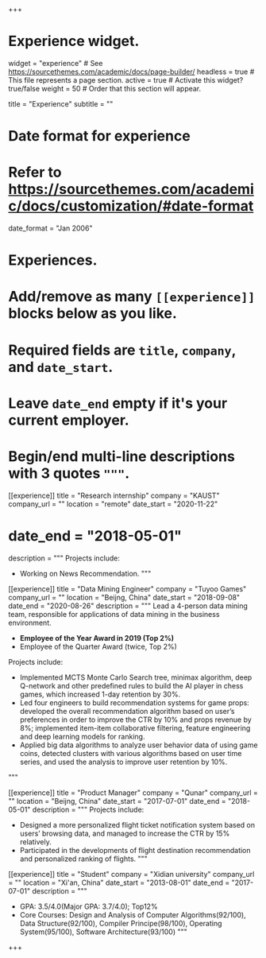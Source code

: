 +++
# Experience widget.
widget = "experience"  # See https://sourcethemes.com/academic/docs/page-builder/
headless = true  # This file represents a page section.
active = true  # Activate this widget? true/false
weight = 50  # Order that this section will appear.

title = "Experience"
subtitle = ""

# Date format for experience
#   Refer to https://sourcethemes.com/academic/docs/customization/#date-format
date_format = "Jan 2006"

# Experiences.
#   Add/remove as many `[[experience]]` blocks below as you like.
#   Required fields are `title`, `company`, and `date_start`.
#   Leave `date_end` empty if it's your current employer.
#   Begin/end multi-line descriptions with 3 quotes `"""`.

[[experience]]
  title = "Research internship"
  company = "KAUST"
  company_url = ""
  location = "remote"
  date_start = "2020-11-22"
#  date_end = "2018-05-01"
  description = """
  Projects include:
  * Working on News Recommendation.
  """


[[experience]]
  title = "Data Mining Engineer"
  company = "Tuyoo Games"
  company_url = ""
  location = "Beijng, China"
  date_start = "2018-09-08"
  date_end = "2020-08-26"
  description = """
  Lead a 4-person data mining team, responsible for applications of data mining in the business environment.
  * **Employee of the Year Award in 2019 (Top 2%)**
  * Employee of the Quarter Award (twice, Top 2%)

  Projects include:
  *	Implemented MCTS Monte Carlo Search tree, minimax algorithm, deep Q-network and other predefined rules to build the AI player in chess games, which increased 1-day retention by 30%.
  *	Led four engineers to build recommendation systems for game props: developed the overall recommendation algorithm based on user’s preferences in order to improve the CTR by 10% and props revenue by 8%; implemented item-item collaborative filtering, feature engineering and deep learning models for ranking.
  *	Applied big data algorithms to analyze user behavior data of using game coins, detected clusters with various algorithms based on user time series, and used the analysis to improve user retention by 10%.

  """

[[experience]]
  title = "Product Manager"
  company = "Qunar"
  company_url = ""
  location = "Beijng, China"
  date_start = "2017-07-01"
  date_end = "2018-05-01"
  description = """
  Projects include:
  * Designed a more personalized flight ticket notification system based on users’ browsing data, and managed to increase the CTR by 15% relatively.
  * Participated in the developments of flight destination recommendation and personalized ranking of flights.
  """

 [[experience]]
  title = "Student"
  company = "Xidian university"
  company_url = ""
  location = "Xi'an, China"
  date_start = "2013-08-01"
  date_end = "2017-07-01"
  description = """
  * GPA: 3.5/4.0(Major GPA: 3.7/4.0); Top12%
  * Core Courses: Design and Analysis of Computer Algorithms(92/100),   Data Structure(92/100), Compiler Principe(98/100),   Operating System(95/100),   Software Architecture(93/100)
  """

+++
